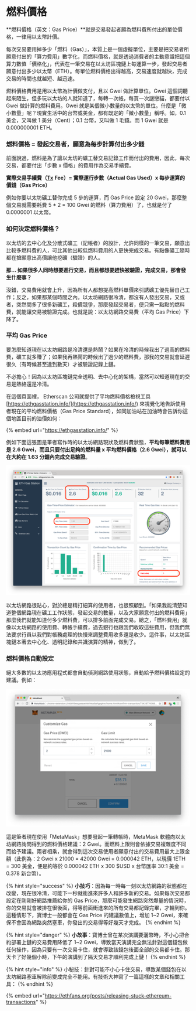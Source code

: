 # 燃料價格

**燃料價格（英文：Gas Price）**就是交易發起者願為燃料費所付出的單位價格，一律用以太幣計價。

每次交易要用掉多少「燃料（Gas）」，本質上是一個虛擬單位，主要是把交易者所願意付出的「算力費用」數字化，而燃料價格，就是透過消費者的主動意識把這個算力數值「價格化」，代表在一筆交易在以太坊區塊鏈上每運算一步，發起交易者願意付出多少以太幣（ETH）。每單位燃料價格出得越高，交易速度就越快，完成交易的時間也就越短、越迅速。

燃料價格費用是用以太幣為計價做支付，且以 Gwei 做計算單位。Gwei 這個詞聽起來陌生，但多玩以太坊的人就知道了，每轉一次帳，每買一次謎戀貓，都要付以 Gwei 做計算的燃料費用。Gwei 就是某個微小數量的以太幣的單位。什麼是「微小數量」呢？現實生活中的台幣或美金，都有既定的「微小數量」稱呼。如，0.1 美金，又叫做 1 美分（Cent）；0.1 台幣，又叫做 1 毛錢。而 1 Gwei 就是 0.000000001 ETH。

### 燃料價格 = 發起交易者，願意為每步計算付出多少錢

前面說過，燃料是為了讓以太坊的礦工替交易記錄工作而付出的費用，因此，每次交易，都要付出「步數 x 價格」的費用作為交易手續費。

**實際交易手續費（**[**Tx**](../undefined/) **Fee）= 實際運行步數（Actual Gas Used）x  每步運算的價錢（Gas Price）**

例如你要以太坊礦工替你完成 5 步的運算，而 Gas Price 設定 20 Gwei，那麼整個交易就需要耗費 5 \* 2 = 100 Gwei 的燃料（算力費用）了，也就是付了 0.0000001 以太幣。

### 如何決定燃料價格？

以太坊的去中心化及分散式礦工（記帳者）的設計，允許同樣的一筆交易，願意出比較多燃料費的人，可比其他出較低燃料費用的人更快完成交易。有點像礦工隨時都在搶願意出高價讓他挖礦（驗證）的人。

**那... 如果很多人同時想要進行交易，而且都想要趕快被驗證，完成交易，那會發生什麼事？**

沒錯，交易費用就會上升，因為所有人都想提高燃料單價來引誘礦工優先替自己工作；反之，如果都某個時間之內，以太坊網路很冷清，都沒有人發出交易，又或者，突然間多了很多新礦工，殺價競爭，那麼發起交易者，便只需一點點的燃料費，就能讓交易被驗證完成。也就是說：以太坊網路交易費（平均 Gas Price）下降了。

### 平均 Gas Price

要怎麼知道現在以太坊網路是冷清還是熱鬧？如果在冷清的時候我出了過高的燃料費，礦工就多賺了；如果我再熱鬧的時候出了過少的燃料費，那我的交易就會延遲很久（有時候甚至達到數天）才被驗證記錄上鏈。

不必擔心！因為以太坊區塊鏈完全透明、去中心化的架構，當然可以知道現在的交易是熱絡還是冷清。

在這個頁面裡， Etherscan 公司就提供了平均燃料價格檢視工具 [https://ethgasstation.info/](https://ethgasstation.info/) 來視覺化地告訴使用者現在的平均燃料價格（Gas Price Standard），如同加油站在加油時會告訴你這個地區目前的油價如何：

{% embed url="https://ethgasstation.info/" %}

例如下面這張圖是筆者寫作時的以太坊網路現狀及燃料費狀態，**平均每筆燃料費用是 2.6 Gwei，而且只要付出足夠的燃料量 x 平均燃料價格（2.6 Gwei），就可以在大約在 1.63 分鐘內完成交易驗證**。

![](../../.gitbook/assets/ying-mu-kuai-zhao-20180828-xia-wu-6.26.47.png)

以太坊網路很貼心，對於總是精打細算的使用者，也很照顧到。「如果我能清楚知道整個網路現在礦工工作狀態，發起交易的數量，以及大家願意付出的燃料費用」那麼我們就能知道付多少燃料費，可以排多前面完成交易。總之，「燃料費用」就像以太坊網路的使用費、轉帳手續費，過去銀行也跟我們收取這些費用，但我們無法要求行員以我們對帳務處理的快慢來調整費用收多還是收少。這件事，以太坊區塊鏈本著去中心化、透明記錄和共識演算的精神，做到了。

### 燃料價格自動設定

絕大多數的以太坊應用程式都會自動偵測網路使用狀態，自動給予燃料價格設定的建議。例如：

![](../../.gitbook/assets/ying-mu-kuai-zhao-20180901-xia-wu-3.30.10.png)

這是筆者現在使用「MetaMask」想要發起一筆轉帳時，MetaMask 軟體向以太坊網路詢問得到的燃料價格建議：2 Gwei。而燃料上限則會依據交易複雜度不同而給予建議。兩者相乘，就會得到這次交易使用者願意付出的交易費用最大上限金額（此例為：2 Gwei x 21000 = 42000 Gwei = 0.000042 ETH，以現價 1ETH = 300 美金，便是約等於 0.000042 ETH x 300 $USD x 台幣匯率 30:1 美金 = 0.378 新台幣）。

{% hint style="success" %}
**小技巧**：因為每一時每一刻以太坊網路的狀態都在改變，現在很冷清，可能下一秒就衝進來許多人和許多新的交易。如果每次交易都設定在剛剛好網路推薦給你的 Gas Price，那麼可能發生網路突然爆量的情況時，你的交易就會被排在很後面，得等前面衝進來的所有交易都記錄完畢，才輪到你。這種情形下，寶博士一般都會在 Gas Price 的建議數值上，增加 1~2 Gwei，來確保不會因為網路突然塞車，你發出的交易得等好幾天才完成。
{% endhint %}

{% hint style="danger" %}
**小故事**：寶博士曾在某次演講要灑幣時，不小心把合約部署上鏈的交易費用降低了 1~2 Gwei，導致當天演講完全無法針對這個錢包做任何操作，因為只要有一次交易卡住，就會導致該錢包後面全部的交易都卡住。那天卡了好幾個小時，下午的演講到了隔天交易才順利完成上鏈！
{% endhint %}

{% hint style="info" %}
小秘技：針對可能不小心卡住交易，導致某個錢包在以太坊網路塞車解除前變成完全不能用。有技術大神寫了一篇這樣的文章和相關工具：
{% endhint %}

{% embed url="https://ethfans.org/posts/releasing-stuck-ethereum-transactions" %}



